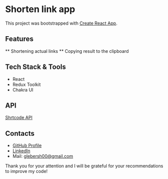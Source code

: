 # Shorten link app

This project was bootstrapped with [Create React App](https://github.com/facebook/create-react-app).

## Features
** Shortening actual links
** Copying result to the clipboard

## Tech Stack & Tools
* React
* Redux Toolkit
* Chakra UI

## API
[Shrtcode API](https://shrtco.de/)

## Contacts
* [GitHub Profile](https://github.com/glebersh)
* [LinkedIn](https://www.linkedin.com/in/gleb-ershov-804b50232/)
* Mail: glebersh00@gmail.com


Thank you for your attention and I will be grateful for your recommendations to improve my code!


